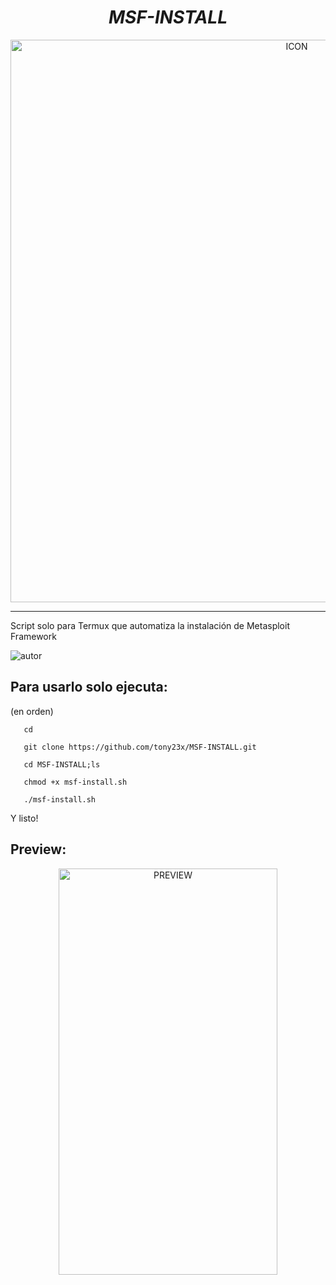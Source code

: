 <h1 align="center"> <i> MSF-INSTALL </i> </h1>
<p align="center"><img src="https://i.ibb.co/X2nzsdT/logo.png" alt="ICON" align="center" border="0" width="900" height="auto"></p>
<hr>

<p>Script solo para Termux que automatiza la instalación de Metasploit Framework</p>


![autor]

## Para usarlo solo ejecuta:

(en orden)

       cd 
        
       git clone https://github.com/tony23x/MSF-INSTALL.git

       cd MSF-INSTALL;ls

       chmod +x msf-install.sh

       ./msf-install.sh 

Y listo!

## Preview:
<p align="center">
<img src="https://i.ibb.co/hXmMVpd/Screenshot-2021-03-01-13-08-47-528-com-termux.jpg" alt="PREVIEW" width="350px" height="650px">
</p>

[autor]: https://img.shields.io/badge/Author-%40Th3__Pr3d4t0r-red
